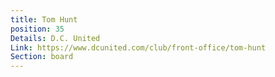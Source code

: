 ```yaml
---
title: Tom Hunt
position: 35
Details: D.C. United
Link: https://www.dcunited.com/club/front-office/tom-hunt
Section: board
---
```


